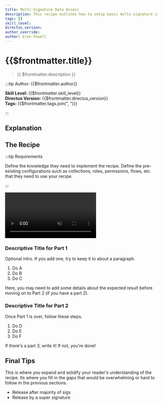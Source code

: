 ```yaml
---
title: Multi-Signature Data Access
description: This recipe outlines how to setup basic multi-signature sign-off within Directus.
tags: []
skill_level:
directus_version:
author_override:
author: Eron Powell
---
```


<!--

-->

# {{$frontmatter.title}}

> {{ $frontmatter.description }}

:::tip Author: {{$frontmatter.author}}

**Skill Level:** {{$frontmatter.skill_level}}\
**Directus Version:** {{$frontmatter.directus_version}}\
**Tags:** {{$frontmatter.tags.join(", ")}}

:::

## Explanation

<!--
See the VitePress docs to learn about its markdown options:
https://vitepress.vuejs.org/guide/markdown
-->

## The Recipe

:::tip Requirements

Define the knowledge they need to implement the recipe. Define the pre-existing configurations such as collections,
roles, permssions, flows, etc. that they need to use your recipe.

:::

<video autoplay playsinline muted loop controls>
	<source src="" type="video/mp4" />
</video>

<!--
VIDEO IS OPTIONAL: delete if not needed
-->

### Descriptive Title for Part 1

Optional intro. If you add one, try to keep it to about a paragraph.

1. Do A
2. Do B
3. Do C

Here, you may need to add some details about the expected result before moving on to Part 2 (if you have a part 2).

### Descriptive Title for Part 2

Once Part 1 is over, follow these steps.

1. Do D
2. Do E
3. Do F

If there's a part 3, write it! If not, you're done!

## Final Tips

This is where you expand and solidify your reader's understanding of the recipe. Its where you fill in the gaps that
would be overwhelming or hard to follow in the previous sections.

- Release after majority of sigs
- Release by a super signature
